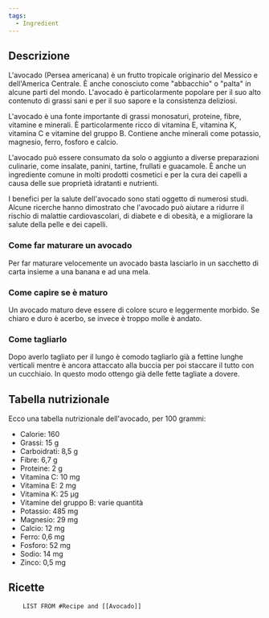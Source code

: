 ```yaml
---
tags:
  - Ingredient
---
```

## Descrizione

L'avocado (Persea americana) è un frutto tropicale originario del Messico e dell'America Centrale. È anche conosciuto come "abbacchio" o "palta" in alcune parti del mondo. L'avocado è particolarmente popolare per il suo alto contenuto di grassi sani e per il suo sapore e la consistenza deliziosi.

L'avocado è una fonte importante di grassi monosaturi, proteine, fibre, vitamine e minerali. È particolarmente ricco di vitamina E, vitamina K, vitamina C e vitamine del gruppo B. Contiene anche minerali come potassio, magnesio, ferro, fosforo e calcio.

L'avocado può essere consumato da solo o aggiunto a diverse preparazioni culinarie, come insalate, panini, tartine, frullati e guacamole. È anche un ingrediente comune in molti prodotti cosmetici e per la cura dei capelli a causa delle sue proprietà idratanti e nutrienti.

I benefici per la salute dell'avocado sono stati oggetto di numerosi studi. Alcune ricerche hanno dimostrato che l'avocado può aiutare a ridurre il rischio di malattie cardiovascolari, di diabete e di obesità, e a migliorare la salute della pelle e dei capelli.

### Come far maturare un avocado
Per far maturare velocemente un avocado basta lasciarlo in un sacchetto di carta insieme a una banana e ad una mela.

### Come capire se è maturo
Un avocado maturo deve essere di colore scuro e leggermente morbido.
Se chiaro e duro è acerbo, se invece è troppo molle è andato.

### Come tagliarlo
Dopo averlo tagliato per il lungo è comodo tagliarlo già a fettine lunghe verticali mentre è ancora attaccato alla buccia per poi staccare il tutto con un cucchiaio. In questo modo ottengo già delle fette tagliate a dovere.

## Tabella nutrizionale

Ecco una tabella nutrizionale dell'avocado, per 100 grammi:

-   Calorie: 160
-   Grassi: 15 g
-   Carboidrati: 8,5 g
-   Fibre: 6,7 g
-   Proteine: 2 g
-   Vitamina C: 10 mg
-   Vitamina E: 2 mg
-   Vitamina K: 25 µg
-   Vitamine del gruppo B: varie quantità
-   Potassio: 485 mg
-   Magnesio: 29 mg
-   Calcio: 12 mg
-   Ferro: 0,6 mg
-   Fosforo: 52 mg
-   Sodio: 14 mg
-   Zinco: 0,5 mg

## Ricette
```dataview
	LIST FROM #Recipe and [[Avocado]]
```